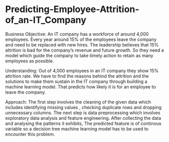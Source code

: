 # Predicting-Employee-Attrition-of_an-IT_Company
Business Objective: An IT company has a workforce of around 4,000 employees. Every year around 15% of the employees leave the company and need to be replaced with 
new hires. The leadership believes that 15% attrition is bad for the company’s revenue and future growth. So they need a model which guide the company to take timely 
action to retain as many employees as possible.


Understanding: Out of 4,000 employees in an IT company they show 15% attrition rate. We have to find the reasons behind the attrition and the solutions to make them 
sustain in the IT company through building a machine learning model. That predicts how likely it is for an employee to leave the company.


Approach: The first step involves the cleaning of the given data which includes identifying missing values , checking duplicate rows and dropping unnecessary columns. 
The next step is data preprocessing which involves exploratory data analysis and feature engineering. After collecting the data and analysing the patterns it exhibits, 
The predicted feature is of continous variable so a decision tree machine learning model has to be used to encounter this problem.

